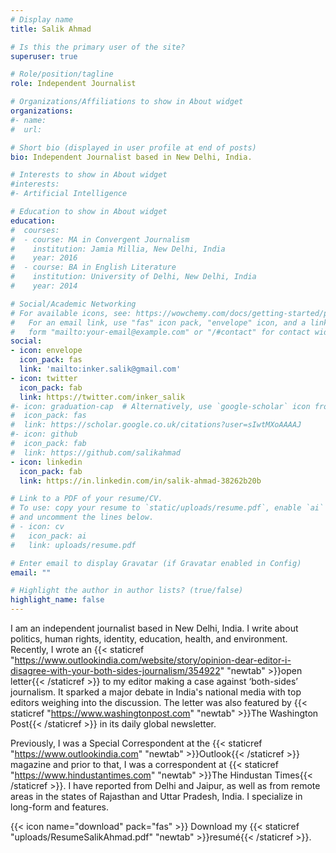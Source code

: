 ```yaml
---
# Display name
title: Salik Ahmad

# Is this the primary user of the site?
superuser: true

# Role/position/tagline
role: Independent Journalist

# Organizations/Affiliations to show in About widget
organizations:
#- name: 
#  url: 

# Short bio (displayed in user profile at end of posts)
bio: Independent Journalist based in New Delhi, India.

# Interests to show in About widget
#interests:
#- Artificial Intelligence

# Education to show in About widget
education:
#  courses:
#  - course: MA in Convergent Journalism
#    institution: Jamia Millia, New Delhi, India
#    year: 2016
#  - course: BA in English Literature
#    institution: University of Delhi, New Delhi, India
#    year: 2014

# Social/Academic Networking
# For available icons, see: https://wowchemy.com/docs/getting-started/page-builder/#icons
#   For an email link, use "fas" icon pack, "envelope" icon, and a link in the
#   form "mailto:your-email@example.com" or "/#contact" for contact widget.
social:
- icon: envelope
  icon_pack: fas
  link: 'mailto:inker.salik@gmail.com'
- icon: twitter
  icon_pack: fab
  link: https://twitter.com/inker_salik
#- icon: graduation-cap  # Alternatively, use `google-scholar` icon from `ai` icon pack
#  icon_pack: fas
#  link: https://scholar.google.co.uk/citations?user=sIwtMXoAAAAJ
#- icon: github
#  icon_pack: fab
#  link: https://github.com/salikahmad
- icon: linkedin
  icon_pack: fab
  link: https://in.linkedin.com/in/salik-ahmad-38262b20b

# Link to a PDF of your resume/CV.
# To use: copy your resume to `static/uploads/resume.pdf`, enable `ai` icons in `params.toml`, 
# and uncomment the lines below.
# - icon: cv
#   icon_pack: ai
#   link: uploads/resume.pdf

# Enter email to display Gravatar (if Gravatar enabled in Config)
email: ""

# Highlight the author in author lists? (true/false)
highlight_name: false
---
```


I am an independent journalist based in New Delhi, India. I write about politics, human rights, identity, education, health, and environment. Recently, I wrote an {{< staticref "https://www.outlookindia.com/website/story/opinion-dear-editor-i-disagree-with-your-both-sides-journalism/354922" "newtab" >}}open letter{{< /staticref >}} to my editor making a case against ‘both-sides’ journalism. It sparked a major debate in India's national media with top editors weighing into the discussion. The letter was also featured by {{< staticref "https://www.washingtonpost.com" "newtab" >}}The Washington Post{{< /staticref >}} in its daily global newsletter. 

Previously, I was a Special Correspondent at the {{< staticref "https://www.outlookindia.com" "newtab" >}}Outlook{{< /staticref >}} magazine and prior to that, I was a correspondent at {{< staticref "https://www.hindustantimes.com" "newtab" >}}The Hindustan Times{{< /staticref >}}. I have reported from Delhi and Jaipur, as well as from remote areas in the states of Rajasthan and Uttar Pradesh, India. I specialize in long-form and features.

{{< icon name="download" pack="fas" >}} Download my {{< staticref "uploads/ResumeSalikAhmad.pdf" "newtab" >}}resumé{{< /staticref >}}.


